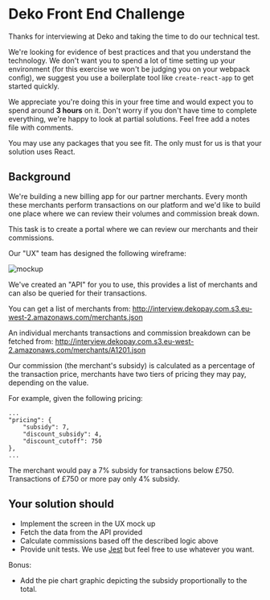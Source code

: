# Deko Front End Challenge

Thanks for interviewing at Deko and taking the time to do our technical test.

We're looking for evidence of best practices and that you understand the technology. We don't want you to spend a lot of time setting up your environment (for this exercise we won't be judging you on your webpack config), we suggest you use a boilerplate tool like `create-react-app` to get started quickly.

We appreciate you're doing this in your free time and would expect you to spend around **3 hours** on it. Don't worry if you don't have time to complete everything, we're happy to look at partial solutions. Feel free add a notes file with comments.

You may use any packages that you see fit. The only must for us is that your solution uses React.

## Background

We're building a new billing app for our partner merchants. Every month these merchants perform transactions on our platform and we'd like to build one place where we can review their volumes and commission break down.

This task is to create a portal where we can review our merchants and their commissions.

Our "UX" team has designed the following wireframe:

![mockup](https://assets.dekopay.com/interview/mockup.png)

We've created an "API" for you to use, this provides a list of merchants and can also be queried for their transactions.

You can get a list of merchants from: <http://interview.dekopay.com.s3.eu-west-2.amazonaws.com/merchants.json>

An individual merchants transactions and commission breakdown can be fetched from: <http://interview.dekopay.com.s3.eu-west-2.amazonaws.com/merchants/A1201.json>

Our commission (the merchant's subsidy) is calculated as a percentage of the transaction price, merchants have two tiers of pricing they may pay, depending on the value.

For example, given the following pricing:

```
...
"pricing": {
    "subsidy": 7,
    "discount_subsidy": 4,
    "discount_cutoff": 750
},
...
```

The merchant would pay a 7% subsidy for transactions below £750. Transactions of £750 or more pay only 4% subsidy.

## Your solution should

- Implement the screen in the UX mock up
- Fetch the data from the API provided
- Calculate commissions based off the described logic above
- Provide unit tests. We use [Jest](https://jestjs.io/) but feel free to use whatever you want.

Bonus:

- Add the pie chart graphic depicting the subsidy proportionally to the total.
